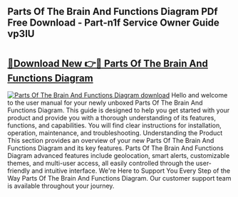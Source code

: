 ## Parts Of The Brain And Functions Diagram PDf Free Download - Part-n1f Service Owner Guide vp3IU

# <h2><a href="http://dfrz1lu.blite.top/?on=Parts+Of+The+Brain+And+Functions+Diagram">🔗Download New 👉🔴 Parts Of The Brain And Functions Diagram</a></h2>

[![Parts Of The Brain And Functions Diagram download](https://i.imgur.com/lujVjoI.png)](http://dfrz1lu.blite.top/?on=Parts+Of+The+Brain+And+Functions+Diagram)
Hello and welcome to the user manual for your newly unboxed Parts Of The Brain And Functions Diagram. This guide is designed to help you get started with your product and provide you with a thorough understanding of its features, functions, and capabilities. You will find clear instructions for installation, operation, maintenance, and troubleshooting. Understanding the Product This section provides an overview of your new Parts Of The Brain And Functions Diagram and its key features. Parts Of The Brain And Functions Diagram advanced features include geolocation, smart alerts, customizable themes, and multi-user access, all easily controlled through the user-friendly and intuitive interface. We're Here to Support You Every Step of the Way Parts Of The Brain And Functions Diagram. Our customer support team is available throughout your journey.
